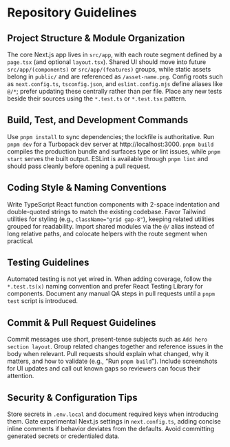 # Repository Guidelines

## Project Structure & Module Organization
The core Next.js app lives in `src/app`, with each route segment defined by a `page.tsx` (and optional `layout.tsx`). Shared UI should move into future `src/app/(components)` or `src/app/(features)` groups, while static assets belong in `public/` and are referenced as `/asset-name.png`. Config roots such as `next.config.ts`, `tsconfig.json`, and `eslint.config.mjs` define aliases like `@/*`; prefer updating these centrally rather than per file. Place any new tests beside their sources using the `*.test.ts` or `*.test.tsx` pattern.

## Build, Test, and Development Commands
Use `pnpm install` to sync dependencies; the lockfile is authoritative. Run `pnpm dev` for a Turbopack dev server at http://localhost:3000. `pnpm build` compiles the production bundle and surfaces type or lint issues, while `pnpm start` serves the built output. ESLint is available through `pnpm lint` and should pass cleanly before opening a pull request.

## Coding Style & Naming Conventions
Write TypeScript React function components with 2-space indentation and double-quoted strings to match the existing codebase. Favor Tailwind utilities for styling (e.g., `className="grid gap-8"`), keeping related utilities grouped for readability. Import shared modules via the `@/` alias instead of long relative paths, and colocate helpers with the route segment when practical.

## Testing Guidelines
Automated testing is not yet wired in. When adding coverage, follow the `*.test.ts(x)` naming convention and prefer React Testing Library for components. Document any manual QA steps in pull requests until a `pnpm test` script is introduced.

## Commit & Pull Request Guidelines
Commit messages use short, present-tense subjects such as `Add hero section layout`. Group related changes together and reference issues in the body when relevant. Pull requests should explain what changed, why it matters, and how to validate (e.g., “Run `pnpm build`”). Include screenshots for UI updates and call out known gaps so reviewers can focus their attention.

## Security & Configuration Tips
Store secrets in `.env.local` and document required keys when introducing them. Gate experimental Next.js settings in `next.config.ts`, adding concise inline comments if behavior deviates from the defaults. Avoid committing generated secrets or credentialed data.
